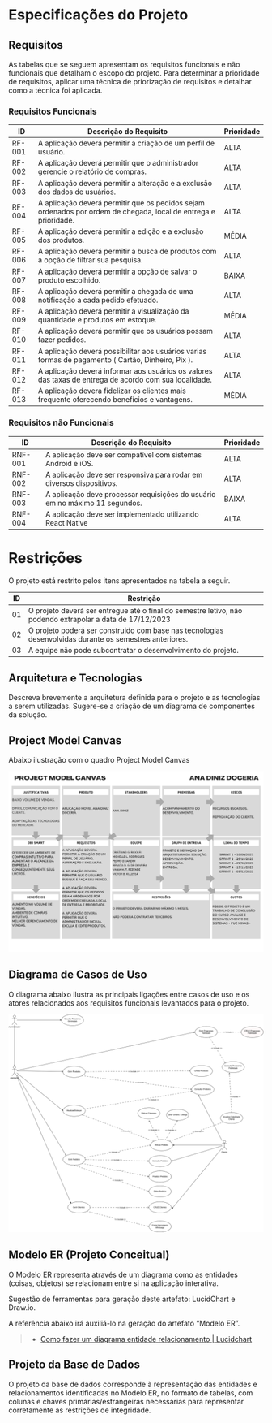 # Especificações do Projeto



## Requisitos

As tabelas que se seguem apresentam os requisitos funcionais e não funcionais que detalham o escopo do projeto. Para determinar a prioridade de requisitos, aplicar uma técnica de priorização de requisitos e detalhar como a técnica foi aplicada.

### Requisitos Funcionais

|ID    | Descrição do Requisito  | Prioridade |
|------|-----------------------------------------|----|
| RF-001 | A aplicação deverá permitir a criação de um perfil de usuário.  | ALTA | 
| RF-002 | A aplicação deverá permitir que o administrador gerencie o relatório de compras. | ALTA |
| RF-003 | A aplicação deverá permitir a alteração e a exclusão dos dados de usuários.   | ALTA | 
| RF-004 | A aplicação deverá permitir que os pedidos sejam ordenados por ordem de chegada, local de entrega e prioridade. | ALTA |
| RF-005 | A aplicação deverá permitir a edição e a exclusão dos produtos.    | MÉDIA |
| RF-006 | A aplicação deverá permitir a busca de produtos com a opção de filtrar sua pesquisa. | ALTA |
| RF-007 | A aplicação deverá permitir a opção de salvar o produto escolhido.  | BAIXA |
| RF-008 | A aplicação deverá permitir a chegada de uma notificação a cada pedido efetuado.  | ALTA |
| RF-009 | A aplicação deverá permitir a visualização da quantidade e produtos em estoque.  | MÉDIA |
| RF-010 | A aplicação deverá permitir que os usuários possam fazer pedidos. | ALTA |
| RF-011 | A aplicação deverá possibilitar aos usuários varias formas de pagamento ( Cartão, Dinheiro, Pix ).  | ALTA |
| RF-012 | A aplicação deverá informar aos usuários os valores das taxas de entrega de acordo com sua localidade. | ALTA |
| RF-013 | A aplicação devera fidelizar os clientes mais frequente oferecendo benefícios e vantagens. | MÉDIA |



### Requisitos não Funcionais

|ID     | Descrição do Requisito  |Prioridade |
|-------|-------------------------|----|
| RNF-001 | A aplicação deve ser compatível com sistemas Android e iOS. | ALTA | 
| RNF-002 | A aplicação deve ser responsiva para rodar em diversos dispositivos. | ALTA |
| RNF-003 | A aplicação deve processar requisições do usuário em no máximo 11 segundos. |  BAIXA |
| RNF-004 | A aplicação deve ser implementado utilizando React Native | ALTA |


# Restrições

O projeto está restrito pelos itens apresentados na tabela a seguir.

|ID| Restrição                                             |
|--|-------------------------------------------------------|
|01| O projeto deverá ser entregue até o final do semestre letivo, não podendo extrapolar a data de 17/12/2023 |
|02| O projeto poderá ser construido com base nas tecnologias desenvolvidas durante os semestres anteriores.   |
|03| A equipe não pode subcontratar o desenvolvimento do projeto. |


## Arquitetura e Tecnologias

Descreva brevemente a arquitetura definida para o projeto e as tecnologias a serem utilizadas. Sugere-se a criação de um diagrama de componentes da solução.

## Project Model Canvas

Abaixo ilustração com o quadro Project Model Canvas

![Project Model Canvas](img/projectmodelcanvas.png)


## Diagrama de Casos de Uso

O diagrama abaixo ilustra as principais ligações entre casos de uso e os atores relacionados aos requisitos funcionais levantados para o projeto.

![Diagrama de Caso de Uso](img/diagramadecasodeuso2.png)

## Modelo ER (Projeto Conceitual)

O Modelo ER representa através de um diagrama como as entidades (coisas, objetos) se relacionam entre si na aplicação interativa.

Sugestão de ferramentas para geração deste artefato: LucidChart e Draw.io.

A referência abaixo irá auxiliá-lo na geração do artefato “Modelo ER”.

> - [Como fazer um diagrama entidade relacionamento | Lucidchart](https://www.lucidchart.com/pages/pt/como-fazer-um-diagrama-entidade-relacionamento)

## Projeto da Base de Dados

O projeto da base de dados corresponde à representação das entidades e relacionamentos identificadas no Modelo ER, no formato de tabelas, com colunas e chaves primárias/estrangeiras necessárias para representar corretamente as restrições de integridade.
